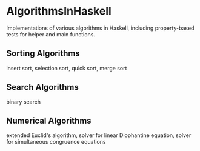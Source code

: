 # AlgorithmsInHaskell
Implementations of various algorithms in Haskell,
including property-based tests for helper and main functions.

## Sorting Algorithms
insert sort, selection sort, quick sort, merge sort

## Search Algorithms
binary search

## Numerical Algorithms
extended Euclid's algorithm, solver for linear Diophantine equation, solver for simultaneous congruence equations

